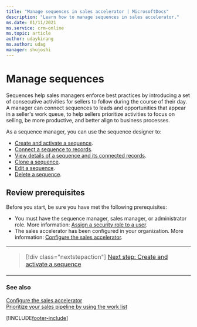 ```yaml
---
title: "Manage sequences in sales accelerator | MicrosoftDocs"
description: "Learn how to manage sequences in sales accelerator."
ms.date: 01/11/2021
ms.service: crm-online
ms.topic: article
author: udaykirang
ms.author: udag
manager: shujoshi
---
```


# Manage sequences

Sequences help sales managers enforce best practices by introducing a set of consecutive activities for sellers to follow during the course of their day. A manager can connect sequences to leads and opportunities that appear in a seller's work queue, to help sellers prioritize activities to focus on selling, be more productive, and better align to business processes.

As a sequence manager, you can use the sequence designer to:  
- [Create and activate a sequence](create-and-activate-a-sequence.md).
- [Connect a sequence to records](connect-a-sequence-to-records.md).
- [View details of a sequence and its connected records](view-sequence-details-connected-records.md).
- [Clone a sequence](clone-a-sequence.md).
- [Edit a sequence](edit-a-sequence.md).
- [Delete a sequence](delete-a-sequence.md).

## Review prerequisites

Before you start, be sure you have met the following prerequisites:   
- You must have the sequence manager, sales manager, or administrator role. More information: [Assign a security role to a user](/power-platform/admin/create-users-assign-online-security-roles#assign-a-security-role-to-a-user).   
- The sales accelerator has been configured in your organization. More information: [Configure the sales accelerator](enable-configure-sales-accelerator.md).

<table>
<tr><td>

> [!div class="nextstepaction"] 
> [Next step: Create and activate a sequence](create-and-activate-a-sequence.md)
</td></tr>
</table>   


### See also

[Configure the sales accelerator](enable-configure-sales-accelerator.md)  
[Prioritize your sales pipeline by using the work list](prioritize-sales-pipeline-through-work-list.md)


[!INCLUDE[footer-include](../includes/footer-banner.md)]